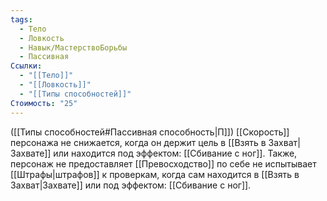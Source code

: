 ```yaml
---
tags:
  - Тело
  - Ловкость
  - Навык/МастерствоБорьбы
  - Пассивная
Ссылки:
  - "[[Тело]]"
  - "[[Ловкость]]"
  - "[[Типы способностей]]"
Стоимость: "25"
---
```

([[Типы способностей#Пассивная способность|П]]) [[Скорость]] персонажа не снижается, когда он держит цель в [[Взять в Захват|Захвате]] или находится под эффектом: [[Сбивание с ног]]. 
Также, персонаж не предоставляет [[Превосходство]] по себе не испытывает [[Штрафы|штрафов]] к проверкам, когда сам находится в  [[Взять в Захват|Захвате]] или под эффектом: [[Сбивание с ног]]. 